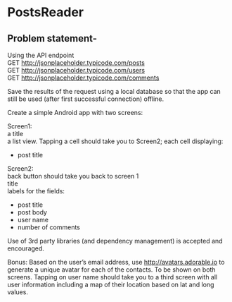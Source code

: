 # PostsReader
## Problem statement-
Using the API endpoint  
GET http://jsonplaceholder.typicode.com/posts  
GET http://jsonplaceholder.typicode.com/users  
GET http://jsonplaceholder.typicode.com/comments  

Save the results of the request using a local database so that the app can still be used (after first successful connection) offline.
 
Create a simple Android app with two screens:
 
Screen1:   
a title  
a list view. Tapping a cell should take you to Screen2; each cell displaying:
  - post title
 
Screen2:  
back button should take you back to screen 1  
title  
labels for the fields:  
  - post title
  - post body
  - user name
  - number of comments

Use of 3rd party libraries (and dependency management) is accepted and encouraged.

Bonus:
Based on the user’s email address, use http://avatars.adorable.io to generate a unique avatar for each of the contacts. To be shown on both screens. 
Tapping on user name should take you to a third screen with all user information including a map of their location based on lat and long values.



